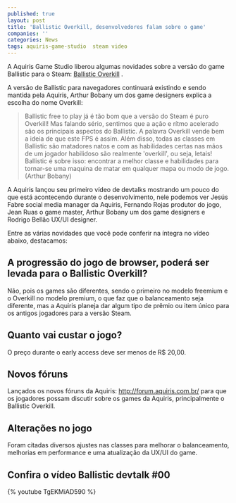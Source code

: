 ```yaml
---
published: true
layout: post
title: 'Ballistic Overkill, desenvolvedores falam sobre o game'
companies: ''
categories: News
tags: aquiris-game-studio  steam video
---
```

A Aquiris Game Studio liberou algumas novidades sobre a versão do game Ballistic para o Steam: <a href="http://store.steampowered.com/app/296300/" target="_blank">Ballistic Overkill</a>
.

A versão de Ballistic para navegadores continuará existindo e sendo mantida pela Aquiris, Arthur Bobany um dos game designers explica a escolha do nome Overkill:

> Ballistic free to play já é tão bom que a versão do Steam é puro Overkill! Mas falando sério, sentimos que a ação e rítmo acelerado são os principais aspectos do Ballistic. A palavra Overkill vende bem a ideia de que este FPS é assim. Além disso, todas as classes em Ballistic são matadores natos e com as habilidades certas nas mãos de um jogador habilidoso são realmente 'overkill', ou seja, letais! Ballistic é sobre isso: encontrar a melhor classe e habilidades para tornar-se uma maquina de matar em qualquer mapa ou modo de jogo. (Arthur Bobany)

A Aquiris lançou seu primeiro vídeo de devtalks mostrando um pouco do que está acontecendo durante o desenvolvimento, nele podemos ver Jesús Fabre social media manager da Aquiris, Fernando Rojas produtor do jogo, Jean Ruas o game master, Arthur Bobany um dos game designers e Rodrigo Bellão UX/UI designer.

Entre as várias novidades que você pode conferir na íntegra no vídeo abaixo, destacamos:
## A progressão do jogo de browser, poderá ser levada para o Ballistic Overkill?
Não, pois os games são diferentes, sendo o primeiro no modelo freemium e o Overkill no modelo premium, o que faz que o balanceamento seja diferente, mas a Aquiris planeja dar algum tipo de prêmio ou item único para os antigos jogadores para a versão Steam.

## Quanto vai custar o jogo?
O preço durante o early access deve ser menos de R$ 20,00.

## Novos fóruns
Lançados os novos fóruns da Aquiris: <a href="http://forum.aquiris.com.br/" target="_blank">http://forum.aquiris.com.br/</a>
 para que os jogadores possam discutir sobre os games da Aquiris, principalmente o Ballistic Overkill.

## Alterações no jogo
Foram citadas diversos ajustes nas classes para melhorar o balanceamento, melhorias em performance e uma atualização da UX/UI do game.

## Confira o vídeo Ballistic devtalk #00
{% youtube TgEKMiAD590 %}

